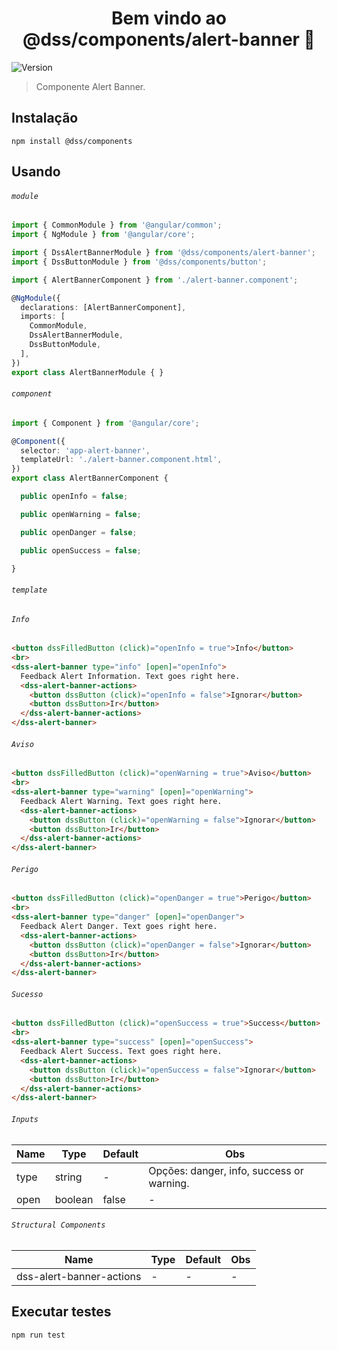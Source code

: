 <h1 align="center">Bem vindo ao @dss/components/alert-banner 👋</h1>
<p>
  <img alt="Version" src="https://img.shields.io/badge/adicionado%20na%20versão-1.10.0-blue.svg?cacheSeconds=2592000" />
</p>

> Componente Alert Banner.

## Instalação

```shell
npm install @dss/components
```

## Usando

###### `module`

```ts
import { CommonModule } from '@angular/common';
import { NgModule } from '@angular/core';

import { DssAlertBannerModule } from '@dss/components/alert-banner';
import { DssButtonModule } from '@dss/components/button';

import { AlertBannerComponent } from './alert-banner.component';

@NgModule({
  declarations: [AlertBannerComponent],
  imports: [
    CommonModule,
    DssAlertBannerModule,
    DssButtonModule,
  ],
})
export class AlertBannerModule { }
```

###### `component`

```ts
import { Component } from '@angular/core';

@Component({
  selector: 'app-alert-banner',
  templateUrl: './alert-banner.component.html',
})
export class AlertBannerComponent {

  public openInfo = false;

  public openWarning = false;

  public openDanger = false;

  public openSuccess = false;

}
```

###### `template`

###### `Info`

```html
<button dssFilledButton (click)="openInfo = true">Info</button>
<br>
<dss-alert-banner type="info" [open]="openInfo">
  Feedback Alert Information. Text goes right here.
  <dss-alert-banner-actions>
    <button dssButton (click)="openInfo = false">Ignorar</button>
    <button dssButton>Ir</button>
  </dss-alert-banner-actions>
</dss-alert-banner>
```

###### `Aviso`

```html
<button dssFilledButton (click)="openWarning = true">Aviso</button>
<br>
<dss-alert-banner type="warning" [open]="openWarning">
  Feedback Alert Warning. Text goes right here.
  <dss-alert-banner-actions>
    <button dssButton (click)="openWarning = false">Ignorar</button>
    <button dssButton>Ir</button>
  </dss-alert-banner-actions>
</dss-alert-banner>
```

###### `Perigo`

```html
<button dssFilledButton (click)="openDanger = true">Perigo</button>
<br>
<dss-alert-banner type="danger" [open]="openDanger">
  Feedback Alert Danger. Text goes right here.
  <dss-alert-banner-actions>
    <button dssButton (click)="openDanger = false">Ignorar</button>
    <button dssButton>Ir</button>
  </dss-alert-banner-actions>
</dss-alert-banner>
```

###### `Sucesso`

```html
<button dssFilledButton (click)="openSuccess = true">Success</button>
<br>
<dss-alert-banner type="success" [open]="openSuccess">
  Feedback Alert Success. Text goes right here.
  <dss-alert-banner-actions>
    <button dssButton (click)="openSuccess = false">Ignorar</button>
    <button dssButton>Ir</button>
  </dss-alert-banner-actions>
</dss-alert-banner>
```

###### `Inputs`
Name | Type    | Default | Obs                                       |
---- | ------- | ------- | ----------------------------------------- |
type | string  | -       | Opções: danger, info, success or warning. |
open | boolean | false   | -                                         |

###### `Structural Components`
Name                     | Type | Default  | Obs |
------------------------ | ---- | -------- | --- |
dss-alert-banner-actions | -    | -        | -   |

## Executar testes

```shell
npm run test
```

